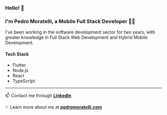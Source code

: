 ### Hello! 👋
### I'm Pedro Moratelli, a Mobile Full Stack Developer 👨‍💻

I've been working in the software development sector for two years, with greater knowledge in Full Stack Web Development and Hybrid Mobile Development.

####  Tech Stack 
 - Flutter
 - Node.js
 - React
 - TypeScript

 ----
 
📫 Contact me through **[LinkedIn](https://linkedin.com/in/pedromoratelli)**

✨ Learn more about me at **[pedromoratelli.com](https://pedromoratelli.com)**
